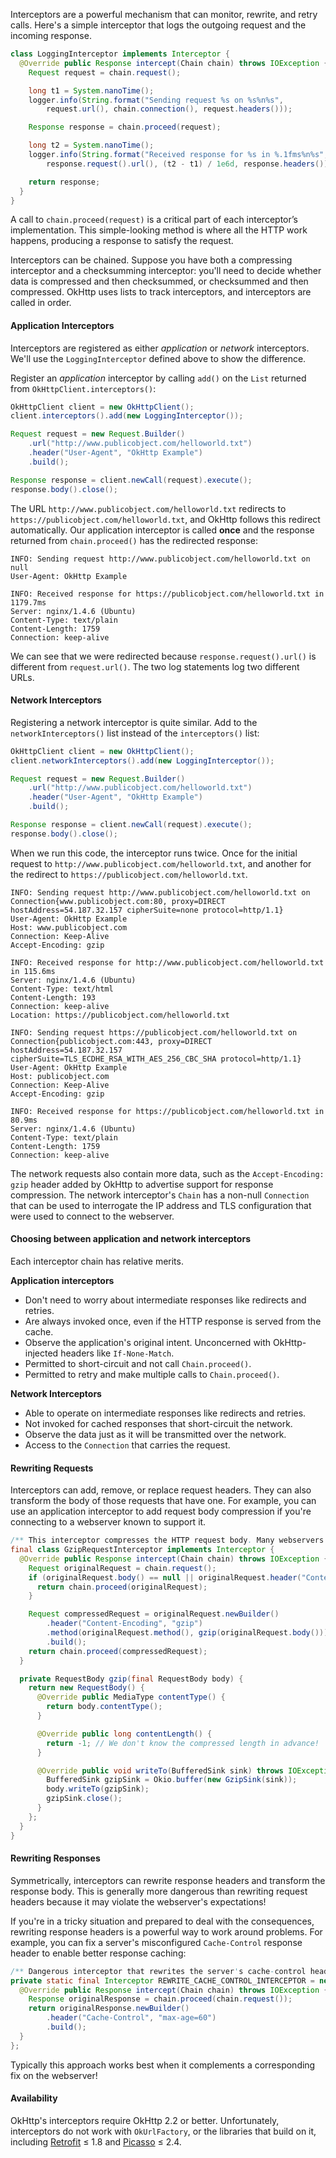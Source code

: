 Interceptors are a powerful mechanism that can monitor, rewrite, and retry calls. Here's a simple interceptor that logs the outgoing request and the incoming response.

```java
class LoggingInterceptor implements Interceptor {
  @Override public Response intercept(Chain chain) throws IOException {
    Request request = chain.request();

    long t1 = System.nanoTime();
    logger.info(String.format("Sending request %s on %s%n%s",
        request.url(), chain.connection(), request.headers()));

    Response response = chain.proceed(request);

    long t2 = System.nanoTime();
    logger.info(String.format("Received response for %s in %.1fms%n%s",
        response.request().url(), (t2 - t1) / 1e6d, response.headers()));

    return response;
  }
}
```

A call to `chain.proceed(request)` is a critical part of each interceptor’s implementation. This simple-looking method is where all the HTTP work happens, producing a response to satisfy the request.

Interceptors can be chained. Suppose you have both a compressing interceptor and a checksumming interceptor: you'll need to decide whether data is compressed and then checksummed, or checksummed and then compressed. OkHttp uses lists to track interceptors, and interceptors are called in order.

#### Application Interceptors

Interceptors are registered as either _application_ or _network_ interceptors. We'll use the `LoggingInterceptor` defined above to show the difference.

Register an _application_ interceptor by calling `add()` on the `List` returned from `OkHttpClient.interceptors()`:

```java
OkHttpClient client = new OkHttpClient();
client.interceptors().add(new LoggingInterceptor());

Request request = new Request.Builder()
    .url("http://www.publicobject.com/helloworld.txt")
    .header("User-Agent", "OkHttp Example")
    .build();

Response response = client.newCall(request).execute();
response.body().close();
```

The URL `http://www.publicobject.com/helloworld.txt` redirects to `https://publicobject.com/helloworld.txt`, and OkHttp follows this redirect automatically. Our application interceptor is called **once** and the response returned from `chain.proceed()` has the redirected response:

```
INFO: Sending request http://www.publicobject.com/helloworld.txt on null
User-Agent: OkHttp Example

INFO: Received response for https://publicobject.com/helloworld.txt in 1179.7ms
Server: nginx/1.4.6 (Ubuntu)
Content-Type: text/plain
Content-Length: 1759
Connection: keep-alive
```

We can see that we were redirected because `response.request().url()` is different from `request.url()`. The two log statements log two different URLs.

#### Network Interceptors

Registering a network interceptor is quite similar. Add to the `networkInterceptors()` list instead of the `interceptors()` list:

```java
OkHttpClient client = new OkHttpClient();
client.networkInterceptors().add(new LoggingInterceptor());

Request request = new Request.Builder()
    .url("http://www.publicobject.com/helloworld.txt")
    .header("User-Agent", "OkHttp Example")
    .build();

Response response = client.newCall(request).execute();
response.body().close();
```

When we run this code, the interceptor runs twice. Once for the initial request to `http://www.publicobject.com/helloworld.txt`, and another for the redirect to `https://publicobject.com/helloworld.txt`.

```
INFO: Sending request http://www.publicobject.com/helloworld.txt on Connection{www.publicobject.com:80, proxy=DIRECT hostAddress=54.187.32.157 cipherSuite=none protocol=http/1.1}
User-Agent: OkHttp Example
Host: www.publicobject.com
Connection: Keep-Alive
Accept-Encoding: gzip

INFO: Received response for http://www.publicobject.com/helloworld.txt in 115.6ms
Server: nginx/1.4.6 (Ubuntu)
Content-Type: text/html
Content-Length: 193
Connection: keep-alive
Location: https://publicobject.com/helloworld.txt

INFO: Sending request https://publicobject.com/helloworld.txt on Connection{publicobject.com:443, proxy=DIRECT hostAddress=54.187.32.157 cipherSuite=TLS_ECDHE_RSA_WITH_AES_256_CBC_SHA protocol=http/1.1}
User-Agent: OkHttp Example
Host: publicobject.com
Connection: Keep-Alive
Accept-Encoding: gzip

INFO: Received response for https://publicobject.com/helloworld.txt in 80.9ms
Server: nginx/1.4.6 (Ubuntu)
Content-Type: text/plain
Content-Length: 1759
Connection: keep-alive
```

The network requests also contain more data, such as the `Accept-Encoding: gzip` header added by OkHttp to advertise support for response compression. The network interceptor's `Chain` has a non-null `Connection` that can be used to interrogate the IP address and TLS configuration that were used to connect to the webserver. 

#### Choosing between application and network interceptors

Each interceptor chain has relative merits.

**Application interceptors**

 * Don't need to worry about intermediate responses like redirects and retries.
 * Are always invoked once, even if the HTTP response is served from the cache.
 * Observe the application's original intent. Unconcerned with OkHttp-injected headers like `If-None-Match`.
 * Permitted to short-circuit and not call `Chain.proceed()`.
 * Permitted to retry and make multiple calls to `Chain.proceed()`.

**Network Interceptors**

 * Able to operate on intermediate responses like redirects and retries.
 * Not invoked for cached responses that short-circuit the network.
 * Observe the data just as it will be transmitted over the network.
 * Access to the `Connection` that carries the request.

#### Rewriting Requests

Interceptors can add, remove, or replace request headers. They can also transform the body of those requests that have one. For example, you can use an application interceptor to add request body compression if you're connecting to a webserver known to support it.

```java
/** This interceptor compresses the HTTP request body. Many webservers can't handle this! */
final class GzipRequestInterceptor implements Interceptor {
  @Override public Response intercept(Chain chain) throws IOException {
    Request originalRequest = chain.request();
    if (originalRequest.body() == null || originalRequest.header("Content-Encoding") != null) {
      return chain.proceed(originalRequest);
    }

    Request compressedRequest = originalRequest.newBuilder()
        .header("Content-Encoding", "gzip")
        .method(originalRequest.method(), gzip(originalRequest.body()))
        .build();
    return chain.proceed(compressedRequest);
  }

  private RequestBody gzip(final RequestBody body) {
    return new RequestBody() {
      @Override public MediaType contentType() {
        return body.contentType();
      }

      @Override public long contentLength() {
        return -1; // We don't know the compressed length in advance!
      }

      @Override public void writeTo(BufferedSink sink) throws IOException {
        BufferedSink gzipSink = Okio.buffer(new GzipSink(sink));
        body.writeTo(gzipSink);
        gzipSink.close();
      }
    };
  }
}
```

#### Rewriting Responses

Symmetrically, interceptors can rewrite response headers and transform the response body. This is generally more dangerous than rewriting request headers because it may violate the webserver's expectations! 

If you're in a tricky situation and prepared to deal with the consequences, rewriting response headers is a powerful way to work around problems. For example, you can fix a server's misconfigured `Cache-Control` response header to enable better response caching:

```java
/** Dangerous interceptor that rewrites the server's cache-control header. */
private static final Interceptor REWRITE_CACHE_CONTROL_INTERCEPTOR = new Interceptor() {
  @Override public Response intercept(Chain chain) throws IOException {
    Response originalResponse = chain.proceed(chain.request());
    return originalResponse.newBuilder()
        .header("Cache-Control", "max-age=60")
        .build();
  }
};
```

Typically this approach works best when it complements a corresponding fix on the webserver!

#### Availability

OkHttp's interceptors require OkHttp 2.2 or better. Unfortunately, interceptors do not work with `OkUrlFactory`, or the libraries that build on it, including [Retrofit](http://square.github.io/retrofit/) ≤ 1.8 and [Picasso](http://square.github.io/picasso/) ≤ 2.4.